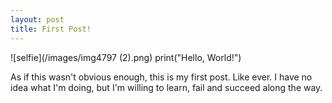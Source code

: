 ```yaml
---
layout: post
title: First Post!
---
```



![selfie](/images/img4797 (2).png)
print("Hello, World!")

As if this wasn't obvious enough, this is my first post. Like ever. I have no idea what I'm doing, but I'm willing to learn, fail and succeed along the way.







